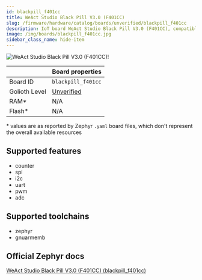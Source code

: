 ```yaml
---
id: blackpill_f401cc
title: WeAct Studio Black Pill V3.0 (F401CC)
slug: /firmware/hardware/catalog/boards/unverified/blackpill_f401cc
description: IoT board WeAct Studio Black Pill V3.0 (F401CC), compatible with Golioth at unverified level.
image: /img/boards/blackpill_f401cc.jpg
sidebar_class_name: hide-item
---
```


[//]: # (This is an auto-generated file, do not edit! Changes to it will be lost upon re-generation)

![WeAct Studio Black Pill V3.0 (F401CC)!](/img/boards/blackpill_f401cc.jpg "WeAct Studio Black Pill V3.0 (F401CC)")

|                | Board properties     |
| -------------  | -------------------- |
| Board ID       | `blackpill_f401cc` |
| Golioth Level  | [Unverified](/firmware/hardware#unverified-boards) |
| RAM*           | N/A |
| Flash*         | N/A |

\* values are as reported by Zephyr `.yaml` board files, which don't represent the overall available resources



## Supported features

* counter
* spi
* i2c
* uart
* pwm
* adc

## Supported toolchains

* zephyr
* gnuarmemb

## Official Zephyr docs

[WeAct Studio Black Pill V3.0 (F401CC) (blackpill_f401cc)](https://docs.zephyrproject.org/latest/boards/weact/blackpill_f401cc/doc/index.html)
